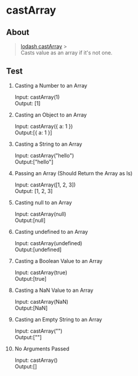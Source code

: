 # castArray

## About

> [lodash castArray](https://lodash.com/docs/4.17.15#castArray) > <br/>
> Casts value as an array if it's not one. <br/>

## Test

1. Casting a Number to an Array

   Input: castArray(1)<br/>
   Output: [1]

2. Casting an Object to an Array

   Input: castArray({ a: 1 })<br/>
   Output:[{ a: 1 }]

3. Casting a String to an Array

   Input: castArray("hello")<br/>
   Output:["hello"]

4. Passing an Array (Should Return the Array as Is)

   Input: castArray([1, 2, 3])<br/>
   Output: [1, 2, 3]

5. Casting null to an Array

   Input: castArray(null)<br/>
   Output:[null]

6. Casting undefined to an Array

   Input: castArray(undefined)<br/>
   Output:[undefined]

7. Casting a Boolean Value to an Array

   Input: castArray(true)<br/>
   Output:[true]

8. Casting a NaN Value to an Array

   Input: castArray(NaN)<br/>
   Output:[NaN]

9. Casting an Empty String to an Array

   Input: castArray("")<br/>
   Output:[""]

10. No Arguments Passed

    Input: castArray()<br/>
    Output:[]
